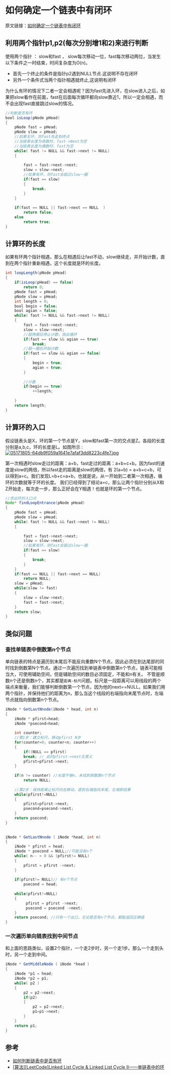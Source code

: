 # 如何确定一个链表中有闭环

原文链接：[如何确定一个链表中有闭环](https://zhooker.github.io/2017/08/01/%E5%A6%82%E4%BD%95%E7%A1%AE%E5%AE%9A%E4%B8%80%E4%B8%AA%E9%93%BE%E8%A1%A8%E4%B8%AD%E6%9C%89%E9%97%AD%E7%8E%AF/)

## 利用两个指针p1,p2(每次分别增1和2)来进行判断

使用两个指针 ： slow和fast ， slow每次移动一位，fast每次移动两位，当发生以下条件之一时结束，时间复杂度为O(n)。

- 首先一个终止的条件是指针p2遇到NULL节点.这说明不存在闭环
- 另外一个条件式当两个指针相遇就终止,这说明有闭环

为什么有环的情况下二者一定会相遇呢？因为fast先进入环，在slow进入之后，如果把slow看作在前面，fast在后面每次循环都向slow靠近1，所以一定会相遇，而不会出现fast直接跳过slow的情况。

```java
//判断是否有环  
bool isLoop(pNode pHead)  
{  
    pNode fast = pHead;  
    pNode slow = pHead;  
    //如果无环，则fast先走到终点  
    //当链表长度为奇数时，fast->Next为空  
    //当链表长度为偶数时，fast为空  
    while( fast != NULL && fast->next != NULL)  
    {  
  
        fast = fast->next->next;  
        slow = slow->next;  
        //如果有环，则fast会超过slow一圈  
        if(fast == slow)  
        {  
            break;  
        }  
    }  
  
    if(fast == NULL || fast->next == NULL  )  
        return false;  
    else
        return true;  
}
```

## 计算环的长度

如果有环两个指针相遇，那么在相遇后让fast不动，slow继续走，并开始计数，直到在两个指针重新相遇，这个长度就是环的长度。

```java
int loopLength(pNode pHead)  
{  
    if(isLoop(pHead) == false)  
        return 0;  
    pNode fast = pHead;  
    pNode slow = pHead;  
    int length = 0;  
    bool begin = false;  
    bool agian = false;  
    while( fast != NULL && fast->next != NULL)  
    {  
        fast = fast->next->next;  
        slow = slow->next;  
        //超两圈后停止计数，挑出循环  
        if(fast == slow && agian == true)  
            break;  
        //超一圈后开始计数  
        if(fast == slow && agian == false)  
        {             
            begin = true;  
            agian = true;  
        }  
  
        //计数  
        if(begin == true)  
            ++length;  
          
    }  
    return length;  
}
```



## 计算环的入口

假设链表头是X，环的第一个节点是Y，slow和fast第一次的交点是Z。各段的长度分别是a,b,c，环的长度是L。如图所示 :
[![05171805-64db9f059a1641e7afaf3dd8223c4fe7.jpg](http://upload-images.jianshu.io/upload_images/1155837-78410353f892aa6a.jpg?imageMogr2/auto-orient/strip%7CimageView2/2/w/1240)](http://upload-images.jianshu.io/upload_images/1155837-78410353f892aa6a.jpg?imageMogr2/auto-orient/strip|imageView2/2/w/1240)

第一次相遇时slow走过的距离：a+b，fast走过的距离：a+b+c+b。因为fast的速度是slow的两倍，所以fast走的距离是slow的两倍，有 2(a+b) = a+b+c+b，可以得到a=c。我们发现L=b+c=a+b，也就是说，从一开始到二者第一次相遇，循环的次数就等于环的长度。
我们已经得到了结论a=c，那么让两个指针分别从X和Z开始走，每次走一步，那么正好会在Y相遇！也就是环的第一个节点。

```java
//求出环的入口点  
Node* findLoopEntrance(pNode pHead)  
{  
    pNode fast = pHead;  
    pNode slow = pHead;  
    while( fast != NULL && fast->next != NULL)  
    {  
  
        fast = fast->next->next;  
        slow = slow->next;  
        //如果有环，则fast会超过slow一圈  
        if(fast == slow)  
        {  
            break;  
        }  
    }  
    if(fast == NULL || fast->next == NULL)  
        return NULL;  
    slow = pHead;  
    while(slow != fast)  
    {  
        slow = slow->next;  
        fast = fast->next;  
    } 
    return slow;  
}
```



## 类似问题

### 查找单链表中倒数第n个节点

单向链表的特点是遍历到末尾后不能反向重数N个节点。因此必须在到达尾部的同时找到倒数第N个节点。通过一次遍历找到单链表中倒数第n个节点，链表可能相当大，可使用辅助空间，但是辅助空间的数目必须固定，不能和n有关。
不管是顺数n个还是倒数n个，其实都是`距离-标尺`问题。标尺是一段距离可以用线段的两个端点来衡量，我们能够判断倒数第一个节点，因为他的next==NULL。如果我们用两个指针，并保持他们的距离为n，那么当这个线段的右端指向末尾节点时，左端节点就指向倒数第n个节点。

```java
iNode * GetLastNnode(iNode * head, int n)
{
	iNode * pfirst=head;
	iNode *psecond=head;
       
	int counter;
    //第1步：建立标尺，移动pfirst N步
	for(counter=0; counter<n; counter++) 
    {
    	if((NULL == pfirst)
      	break; // 此时pfirst->next无意义
      	pfirst=pfirst->next;
	}
       
 	if(n != counter) //长度不够n，未找到倒数第n个节点
    	return NULL;
 
	//第2步：保持距离让标尺向右移动，直到右端指向末尾，左端即结果
	while(pfirst!=NULL) 
    {
		pfirst=pfirst->next;
   		psecond=psecond->next;
	}
 	return psecond;
}
 
 
iNode * GetLastNnode ( iNode *head, int n)
{
    iNode * pfirst = head;
    iNode * psecond = NULL;//可能没有n个
    while( n-- > 0 && (pfirst!= NULL)
    {
        pfirst = pfirst ->next;
	}
 
    if(pfirst!= NULL)// 有n个节点
        psecond = head;
 
    while(pfirst!=NULL)
    {
         pfirst = pfirst ->next;
         psecond = psecond ->next;
    }
    return psecond; //只有一个出口，无论是否有n个节点，都能返回正确值
}
```



### 一次遍历单向链表找到中间节点

和上面的思路类似，设置2个指针，一个走2步时，另一个走1步。那么一个走到头时，另一个走到中间。

```java
iNode * GetMiddleNode ( iNode *head )
{
    iNode *p1 = head;
    iNode *p2 = p1;
    while( p2 )
    {
        p2 = p2->next;
        if(p2)
        {
            p2 = p2->next;
            p1=p1->next;
        }
    }
    return p1;
}
```



## 参考

- [如何判断链表中是否有环](http://blog.csdn.net/thefutureisour/article/details/8174313)
- [[算法\][LeetCode]Linked List Cycle & Linked List Cycle II——单链表中的环](http://www.cnblogs.com/hiddenfox/p/3408931.html)
